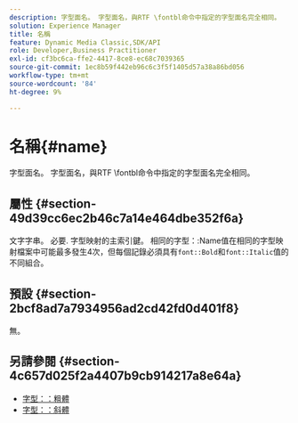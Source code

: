 ```yaml
---
description: 字型面名。 字型面名，與RTF \fontbl命令中指定的字型面名完全相同。
solution: Experience Manager
title: 名稱
feature: Dynamic Media Classic,SDK/API
role: Developer,Business Practitioner
exl-id: cf3bc6ca-ffe2-4417-8ce8-ec68c7039365
source-git-commit: 1ec8b59f442eb96c6c3f5f1405d57a38a86bd056
workflow-type: tm+mt
source-wordcount: '84'
ht-degree: 9%

---
```


# 名稱{#name}

字型面名。 字型面名，與RTF \fontbl命令中指定的字型面名完全相同。

## 屬性 {#section-49d39cc6ec2b46c7a14e464dbe352f6a}

文字字串。 必要. 字型映射的主索引鍵。 相同的字型：:Name值在相同的字型映射檔案中可能最多發生4次，但每個記錄必須具有`font::Bold`和`font::Italic`值的不同組合。

## 預設 {#section-2bcf8ad7a7934956ad2cd42fd0d401f8}

無。

## 另請參閱 {#section-4c657d025f2a4407b9cb914217a8e64a}

* [字型：：粗體](r-bold-font.md#reference_F7B017EF67574A29ABFC3954AB64159C)
* [字型：：斜體](r-italic-font.md#reference_DC04A532B34A41AF81B0B9644ACFAAD6)
